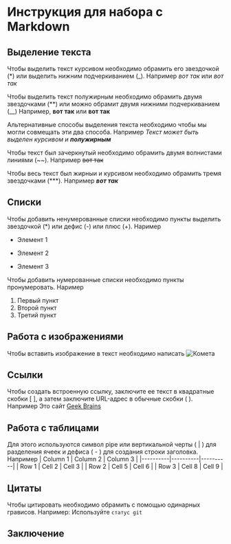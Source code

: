 # Инструкция для набора с Markdown

## Выделение текста

Чтобы выделить текст курсивом необходимо обрамить его звездочкой (*) или выделить нижним подчеркиванием (_). Например *вот так* или _вот так_

Чтобы выделить текст полужирным необходимо обрамить двумя звездочками (**) или можно обрамит двумя нижними подчеркиванием (__) Например, **вот так** или __вот так__

Альтернативные способы выделения текста необходимо чтобы мы могли совмещать эти два способа. Например _Текст может быть выделен курсивом и **полужирным**_

Чтобы текст был зачеркнутый необходимо обрамить двумя волнистами линиями (~~). Например ~~вот так~~

Чтобы весь текст был жирныи и курсивом необходимо обрамить тремя звездочками (***). Например ***вот так***


## Списки

Чтобы добавить ненумерованные списки необходимо пункты выделить звездочкой (*) или дефис (-) или плюс (+). Наример
* Элемент 1
- Элемент 2
+ Элемент 3

Чтобы добавить нумерованные списки необходимо пункты пронумеровать. Наример
1. Первый пункт
2. Второй пункт
3. Третий пункт

## Работа с изображениями

Чтобы вставить изображение в текст необходимо написать ![Комета](123.jpg)

## Ссылки

Чтобы создать встроенную ссылку, заключите ее текст в квадратные скобки [ ], а затем заключите URL-адрес в обычные скобки ( ).
Например Это сайт [Geek Brains](https://gb.ru/)

## Работа с таблицами

Для этого используются символ pipe или вертикальной черты ( | ) для разделения ячеек и дефиса ( - ) для создания строки заголовка.
Например 
| Column 1 | Column 2 | Column 3 |
|----------|----------|----------|
| Row 1    | Cell 2   | Cell 3   |
| Row 2    | Cell 5   | Cell 6   |
| Row 3    | Cell 8   | Cell 9   |

## Цитаты
Чтобы цитировать необходимо обрамить с помощью одинарных грависов. Например: Используйте `статус git`

## Заключение